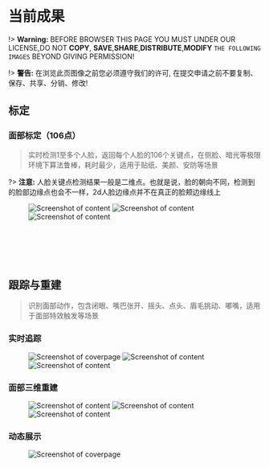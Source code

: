 # 当前成果


!> **Warning:** BEFORE BROWSER THIS PAGE YOU MUST UNDER OUR LICENSE,DO NOT **COPY**, **SAVE**,**SHARE**,**DISTRIBUTE**,**MODIFY** `THE FOLLOWING IMAGES` BEYOND GIVING PERMISSION!

!> **警告:** 在浏览此页图像之前您必须遵守我们的许可, 在提交申请之前不要复制、保存、共享、分销、修改!


## 标定

### 面部标定（106点）

> 实时检测1至多个人脸，返回每个人脸的106个关键点，在侧脸、暗光等极限环境下算法鲁棒，耗时最少，适用于贴纸、美颜、安防等场景

?> **注意:** 人脸关键点检测结果一般是二维点。也就是说，脸的朝向不同，检测到的脸部边缘点也会不一样，2d人脸边缘点并不在真正的脸颊边缘线上

<figure class="thumbnails">
    <img src="https://blog-1253739411.cos.ap-shanghai.myqcloud.com/static/img/bandicam/mark/1.jpg" alt="Screenshot of content" title="Content">
    <img src="https://blog-1253739411.cos.ap-shanghai.myqcloud.com/static/img/bandicam/mark/2.jpg" alt="Screenshot of content" title="Content">
    <img src="https://blog-1253739411.cos.ap-shanghai.myqcloud.com/static/img/bandicam/mark/3.jpg" alt="Screenshot of content" title="Content">
</figure>

<br>
<br>
<br>
<br>

## 跟踪与重建

> 识别面部动作，包含闭眼、嘴巴张开、摇头、点头、眉毛挑动、嘟嘴，适用于面部特效触发等场景

### 实时追踪

<figure class="thumbnails">
    <img src="https://blog-1253739411.cos.ap-shanghai.myqcloud.com/static/img/bandicam/track/1.jpg" alt="Screenshot of coverpage" title="Cover page">
    <img src="https://blog-1253739411.cos.ap-shanghai.myqcloud.com/static/img/bandicam/track/2.jpg" alt="Screenshot of content" title="Content">
    <img src="https://blog-1253739411.cos.ap-shanghai.myqcloud.com/static/img/bandicam/track/3.jpg" alt="Screenshot of content" title="Content">
</figure>

### 面部三维重建

<figure class="thumbnails">
    <img src="https://blog-1253739411.cos.ap-shanghai.myqcloud.com/static/img/bandicam/track/4.jpg" alt="Screenshot of content" title="Content">
    <img src="https://blog-1253739411.cos.ap-shanghai.myqcloud.com/static/img/bandicam/track/5.jpg" alt="Screenshot of content" title="Content">
    <img src="https://blog-1253739411.cos.ap-shanghai.myqcloud.com/static/img/bandicam/track/6.jpg" alt="Screenshot of content" title="Content">
</figure>

### 动态展示

<figure class="thumbnails">
    <img src="https://blog-1253739411.cos.ap-shanghai.myqcloud.com/static/gif/demo.gif" alt="Screenshot of coverpage" title="Cover page">
</figure>

